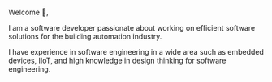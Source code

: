 ---
---

<br>
Welcome 👋,

I am a software developer passionate about working on efficient software solutions for the building automation industry. 

I have experience in software engineering in a wide area such as embedded devices, IIoT, and high knowledge in design thinking for software engineering.
<br>
